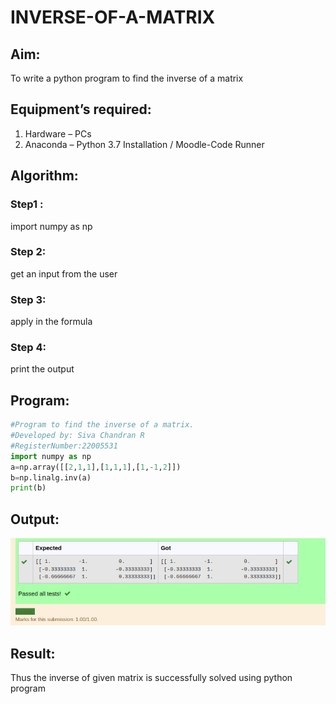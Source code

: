 # INVERSE-OF-A-MATRIX
## Aim:
To write a python program to find the inverse of a matrix
## Equipment’s required:
1. 	Hardware – PCs
2. 	Anaconda – Python 3.7 Installation / Moodle-Code Runner
## Algorithm:
### Step1 : 
import numpy as np
### Step 2:
get an input from the user
### Step 3:
apply in the formula
### Step 4:
print the output

## Program:
``` python
#Program to find the inverse of a matrix.
#Developed by: Siva Chandran R 
#RegisterNumber:22005531
import numpy as np
a=np.array([[2,1,1],[1,1,1],[1,-1,2]])
b=np.linalg.inv(a)
print(b)
```


## Output:
![OUTPUT](out6.png)

## Result:
Thus the inverse of given matrix is successfully solved using python program

